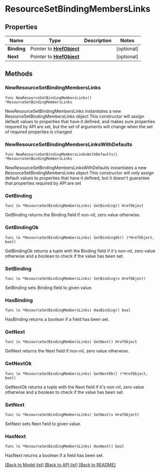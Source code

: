# ResourceSetBindingMembersLinks

## Properties

Name | Type | Description | Notes
------------ | ------------- | ------------- | -------------
**Binding** | Pointer to [**HrefObject**](HrefObject.md) |  | [optional] 
**Next** | Pointer to [**HrefObject**](HrefObject.md) |  | [optional] 

## Methods

### NewResourceSetBindingMembersLinks

`func NewResourceSetBindingMembersLinks() *ResourceSetBindingMembersLinks`

NewResourceSetBindingMembersLinks instantiates a new ResourceSetBindingMembersLinks object
This constructor will assign default values to properties that have it defined,
and makes sure properties required by API are set, but the set of arguments
will change when the set of required properties is changed

### NewResourceSetBindingMembersLinksWithDefaults

`func NewResourceSetBindingMembersLinksWithDefaults() *ResourceSetBindingMembersLinks`

NewResourceSetBindingMembersLinksWithDefaults instantiates a new ResourceSetBindingMembersLinks object
This constructor will only assign default values to properties that have it defined,
but it doesn't guarantee that properties required by API are set

### GetBinding

`func (o *ResourceSetBindingMembersLinks) GetBinding() HrefObject`

GetBinding returns the Binding field if non-nil, zero value otherwise.

### GetBindingOk

`func (o *ResourceSetBindingMembersLinks) GetBindingOk() (*HrefObject, bool)`

GetBindingOk returns a tuple with the Binding field if it's non-nil, zero value otherwise
and a boolean to check if the value has been set.

### SetBinding

`func (o *ResourceSetBindingMembersLinks) SetBinding(v HrefObject)`

SetBinding sets Binding field to given value.

### HasBinding

`func (o *ResourceSetBindingMembersLinks) HasBinding() bool`

HasBinding returns a boolean if a field has been set.

### GetNext

`func (o *ResourceSetBindingMembersLinks) GetNext() HrefObject`

GetNext returns the Next field if non-nil, zero value otherwise.

### GetNextOk

`func (o *ResourceSetBindingMembersLinks) GetNextOk() (*HrefObject, bool)`

GetNextOk returns a tuple with the Next field if it's non-nil, zero value otherwise
and a boolean to check if the value has been set.

### SetNext

`func (o *ResourceSetBindingMembersLinks) SetNext(v HrefObject)`

SetNext sets Next field to given value.

### HasNext

`func (o *ResourceSetBindingMembersLinks) HasNext() bool`

HasNext returns a boolean if a field has been set.


[[Back to Model list]](../README.md#documentation-for-models) [[Back to API list]](../README.md#documentation-for-api-endpoints) [[Back to README]](../README.md)


